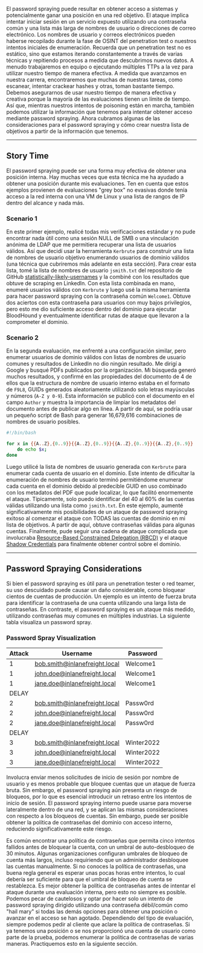 El password spraying puede resultar en obtener acceso a sistemas y potencialmente ganar una posición en una red objetivo. El ataque implica intentar iniciar sesión en un servicio expuesto utilizando una contraseña común y una lista más larga de nombres de usuario o direcciones de correo electrónico. Los nombres de usuario y correos electrónicos pueden haberse recopilado durante la fase de OSINT del penetration test o nuestros intentos iniciales de enumeración. Recuerda que un penetration test no es estático, sino que estamos iterando constantemente a través de varias técnicas y repitiendo procesos a medida que descubrimos nuevos datos. A menudo trabajaremos en equipo o ejecutando múltiples TTPs a la vez para utilizar nuestro tiempo de manera efectiva. A medida que avanzamos en nuestra carrera, encontraremos que muchas de nuestras tareas, como escanear, intentar crackear hashes y otras, toman bastante tiempo. Debemos asegurarnos de usar nuestro tiempo de manera efectiva y creativa porque la mayoría de las evaluaciones tienen un límite de tiempo. Así que, mientras nuestros intentos de poisoning están en marcha, también podemos utilizar la información que tenemos para intentar obtener acceso mediante password spraying. Ahora cubramos algunas de las consideraciones para el password spraying y cómo crear nuestra lista de objetivos a partir de la información que tenemos.

---

## Story Time

El password spraying puede ser una forma muy efectiva de obtener una posición interna. Hay muchas veces que esta técnica me ha ayudado a obtener una posición durante mis evaluaciones. Ten en cuenta que estos ejemplos provienen de evaluaciones "grey box" no evasivas donde tenía acceso a la red interna con una VM de Linux y una lista de rangos de IP dentro del alcance y nada más.

### Scenario 1

En este primer ejemplo, realicé todas mis verificaciones estándar y no pude encontrar nada útil como una sesión NULL de SMB o una vinculación anónima de LDAP que me permitiera recuperar una lista de usuarios válidos. Así que decidí usar la herramienta `Kerbrute` para construir una lista de nombres de usuario objetivo enumerando usuarios de dominio válidos (una técnica que cubriremos más adelante en esta sección). Para crear esta lista, tomé la lista de nombres de usuario `jsmith.txt` del repositorio de GitHub [statistically-likely-usernames](https://github.com/insidetrust/statistically-likely-usernames) y la combiné con los resultados que obtuve de scraping en LinkedIn. Con esta lista combinada en mano, enumeré usuarios válidos con `Kerbrute` y luego usé la misma herramienta para hacer password spraying con la contraseña común `Welcome1`. Obtuve dos aciertos con esta contraseña para usuarios con muy bajos privilegios, pero esto me dio suficiente acceso dentro del dominio para ejecutar BloodHound y eventualmente identificar rutas de ataque que llevaron a la comprometer el dominio.

### Scenario 2

En la segunda evaluación, me enfrenté a una configuración similar, pero enumerar usuarios de dominio válidos con listas de nombres de usuario comunes y resultados de LinkedIn no dio ningún resultado. Me dirigí a Google y busqué PDFs publicados por la organización. Mi búsqueda generó muchos resultados, y confirmé en las propiedades del documento de 4 de ellos que la estructura de nombre de usuario interno estaba en el formato de `F9L8`, GUIDs generados aleatoriamente utilizando solo letras mayúsculas y números (`A-Z y 0-9`). Esta información se publicó con el documento en el campo `Author` y muestra la importancia de limpiar los metadatos del documento antes de publicar algo en línea. A partir de aquí, se podría usar un pequeño script de Bash para generar 16,679,616 combinaciones de nombres de usuario posibles.

```bash
#!/bin/bash

for x in {{A..Z},{0..9}}{{A..Z},{0..9}}{{A..Z},{0..9}}{{A..Z},{0..9}}
    do echo $x;
done
```

Luego utilicé la lista de nombres de usuario generada con `Kerbrute` para enumerar cada cuenta de usuario en el dominio. Este intento de dificultar la enumeración de nombres de usuario terminó permitiéndome enumerar cada cuenta en el dominio debido al predecible GUID en uso combinado con los metadatos del PDF que pude localizar, lo que facilitó enormemente el ataque. Típicamente, solo puedo identificar del 40 al 60% de las cuentas válidas utilizando una lista como `jsmith.txt`. En este ejemplo, aumenté significativamente mis posibilidades de un ataque de password spraying exitoso al comenzar el ataque con TODAS las cuentas de dominio en mi lista de objetivos. A partir de aquí, obtuve contraseñas válidas para algunas cuentas. Finalmente, pude seguir una cadena de ataque complicada que involucraba [Resource-Based Constrained Delegation (RBCD)](https://posts.specterops.io/another-word-on-delegation-10bdbe3cd94a) y el ataque [Shadow Credentials](https://www.fortalicesolutions.com/posts/shadow-credentials-workstation-takeover-edition) para finalmente obtener control sobre el dominio.

---
## Password Spraying Considerations

Si bien el password spraying es útil para un penetration tester o red teamer, su uso descuidado puede causar un daño considerable, como bloquear cientos de cuentas de producción. Un ejemplo es un intento de fuerza bruta para identificar la contraseña de una cuenta utilizando una larga lista de contraseñas. En contraste, el password spraying es un ataque más medido, utilizando contraseñas muy comunes en múltiples industrias. La siguiente tabla visualiza un password spray.

### Password Spray Visualization

|**Attack**|**Username**|**Password**|
|---|---|---|
|1|bob.smith@inlanefreight.local|Welcome1|
|1|john.doe@inlanefreight.local|Welcome1|
|1|jane.doe@inlanefreight.local|Welcome1|
|DELAY|||
|2|bob.smith@inlanefreight.local|Passw0rd|
|2|john.doe@inlanefreight.local|Passw0rd|
|2|jane.doe@inlanefreight.local|Passw0rd|
|DELAY|||
|3|bob.smith@inlanefreight.local|Winter2022|
|3|john.doe@inlanefreight.local|Winter2022|
|3|jane.doe@inlanefreight.local|Winter2022|

Involucra enviar menos solicitudes de inicio de sesión por nombre de usuario y es menos probable que bloquee cuentas que un ataque de fuerza bruta. Sin embargo, el password spraying aún presenta un riesgo de bloqueos, por lo que es esencial introducir un retraso entre los intentos de inicio de sesión. El password spraying interno puede usarse para moverse lateralmente dentro de una red, y se aplican las mismas consideraciones con respecto a los bloqueos de cuentas. Sin embargo, puede ser posible obtener la política de contraseñas del dominio con acceso interno, reduciendo significativamente este riesgo.

Es común encontrar una política de contraseñas que permita cinco intentos fallidos antes de bloquear la cuenta, con un umbral de auto-desbloqueo de 30 minutos. Algunas organizaciones configuran umbrales de bloqueo de cuenta más largos, incluso requiriendo que un administrador desbloquee las cuentas manualmente. Si no conoces la política de contraseñas, una buena regla general es esperar unas pocas horas entre intentos, lo cual debería ser suficiente para que el umbral de bloqueo de cuenta se restablezca. Es mejor obtener la política de contraseñas antes de intentar el ataque durante una evaluación interna, pero esto no siempre es posible. Podemos pecar de cautelosos y optar por hacer solo un intento de password spraying dirigido utilizando una contraseña débil/común como "hail mary" si todas las demás opciones para obtener una posición o avanzar en el acceso se han agotado. Dependiendo del tipo de evaluación, siempre podemos pedir al cliente que aclare la política de contraseñas. Si ya tenemos una posición o se nos proporcionó una cuenta de usuario como parte de la prueba, podemos enumerar la política de contraseñas de varias maneras. Practiquemos esto en la siguiente sección.